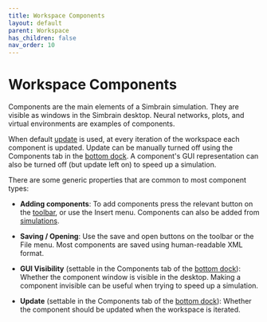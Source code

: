 ```yaml
---
title: Workspace Components
layout: default
parent: Workspace
has_children: false
nav_order: 10
---
```


# Workspace Components

Components are the main elements of a Simbrain simulation. They are visible as windows in the Simbrain desktop. Neural networks, plots, and virtual environments are examples of components.

When default [update](update.html) is used, at every iteration of the workspace each component is updated. Update can be manually turned off using the Components tab in the [bottom dock](propertyTabs.html). A component's GUI representation can also be turned off (but update left on) to speed up a simulation.

There are some generic properties that are common to most component types:

- **Adding components**: To add components press the relevant button on the [toolbar](toolbars), or use the Insert menu. Components can also be added from [simulations](../simulations).

- **Saving / Opening**: Use the save and open buttons on the toolbar or the File menu. Most components are saved using human-readable XML format.

- **GUI Visibility** (settable in the Components tab of the [bottom dock](propertyTabs.html)): Whether the component window is visible in the desktop. Making a component invisible can be useful when trying to speed up a simulation.

- **Update** (settable in the Components tab of the [bottom dock](propertyTabs.html)): Whether the component should be updated when the workspace is iterated.